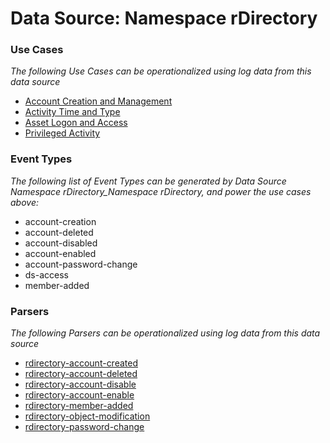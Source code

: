 Data Source: Namespace rDirectory
=================================

### Use Cases

_The following Use Cases can be operationalized using log data from this data source_

* [Account Creation and Management](usecase_account_creation_and_management.md)
* [Activity Time  and Type](usecase_activity_time__and_type.md)
* [Asset Logon and Access](usecase_asset_logon_and_access.md)
* [Privileged Activity](usecase_privileged_activity.md)


### Event Types

_The following list of Event Types can be generated by Data Source Namespace rDirectory_Namespace rDirectory, and power the use cases above:_

- account-creation
- account-deleted
- account-disabled
- account-enabled
- account-password-change
- ds-access
- member-added


### Parsers

_The following Parsers can be operationalized using log data from this data source_

* [rdirectory-account-created](parserContent_rdirectory-account-created.md)
* [rdirectory-account-deleted](parserContent_rdirectory-account-deleted.md)
* [rdirectory-account-disable](parserContent_rdirectory-account-disable.md)
* [rdirectory-account-enable](parserContent_rdirectory-account-enable.md)
* [rdirectory-member-added](parserContent_rdirectory-member-added.md)
* [rdirectory-object-modification](parserContent_rdirectory-object-modification.md)
* [rdirectory-password-change](parserContent_rdirectory-password-change.md)
